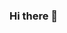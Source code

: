 ### Hi there 👋

<!--
Hello! My name is Bharathi Balaji. I have 11+ years of experience in IT industry as a Software Tester.Currently working as Test Automation Engineer for *iInterChange Systems Private Limited*. Has worked on Linux and windows based apps for Banking and Shipping domain. Used Shell scripting, Postman, Java, selenium for automation.So here to share with you what I have learned.

Here are some ideas to get you started:

- 🔭 I’m currently working on ...
Skills: Selenium, Appium, Rest Assured, Docker, Jenkins, Git, Microservices, Openshift, Postman, SoapUI, Java
- 🌱 I’m currently working on Selenium Java
- 👯 I’m looking to collaborate on Selenium
- 🤔 I’m looking for help with Java
- 💬 Ask me about Selenium, Appium, Rest Assured, Jenkins Docker
- 📫 How to reach me:rangarajbharathibalaji@gmail.com
- 😄 Pronouns: He
- ⚡ Fun fact: ... Learner
-->
